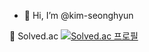 - 👋 Hi, I’m @kim-seonghyun

👋 Solved.ac
[![Solved.ac
프로필](http://mazassumnida.wtf/api/generate_badge?boj=aruesin2)](https://solved.ac/aruesin2)
<!---
kim-seonghyun/kim-seonghyun is a ✨ special ✨ repository because its `README.md` (this file) appears on your GitHub profile.
You can click the Preview link to take a look at your changes.
--->
